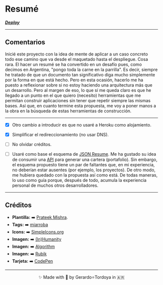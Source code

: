 # Resumé

**_[Deploy](https://zherar7ordoya.vercel.app/)_**

---

## Comentarios

Inicié este proyecto con la idea de mente de aplicar a un caso concreto todo ese camino que va desde el maquetado hasta el despliegue. Cosa rara. El hacer un resumé se ha convertido en un desafío pues, como decimos en Argentina, "pongo toda la carne en la parrilla". Es decir, siempre he tratado de que un documento tan significativo diga mucho simplemente por la forma en que está hecho.
Pero en esta ocasión, hacerlo me ha puesto a reflexionar sobre si no estoy haciendo una arquitectura más que un desarrollo.
Pero al margen de eso, lo que sí me queda claro es que he llegado a un punto en el que quiero (necesito) herramientas que me permitan construir aplicaciones sin tener que repetir siempre las mismas bases.
Así que, en cuanto termine esta propuesta, me voy a poner manos a la obra en la búsqueda de estas herramientas de construcción.

---

- [x] Otro cambio a introducir es que no usaré a Heroku como alojamiento.

- [x] Simplificar el redireccionamiento (no usar DNS).

- [ ] No olvidar créditos.

- [ ] Usaré como base el esquema de
        [JSON Resume](https://jsonresume.org/schema/). Me ha gustado su idea de
        consumir una [API](https://zherar7ordoya.github.io/resume/index.json)
        para generar una cartera (portafolio). Sin embargo, el esquema propuesto
        tiene un par de faltantes que, en mi experiencia, no deberían estar
        ausentes (por ejemplo, los proyectos). De otro modo, me hubiera quedado
        con la propuesta así como está. De todas maneras, lo uso como guía
        porque, después de todo, acumula la experiencia personal de muchos otros
        desarrolladores.

---

## Créditos

- **Plantilla:** ➡️ [Prateek Mishra](https://github.com/0xPrateek/Portfolio-Template).
- **Tags:**      ➡️ [miarroba](https://metatags.miarroba.com/)
- **Icons:**     ➡️  [SimpleIcons.org](https://simpleicons.org/)
- **Imagen:**    ➡️  [(In)Humanity](https://electricathenaeum.com/2019/08/13/inhumanity/)
- **Imagen:**    ➡️  [Algorithm](https://dribbble.com/shots/5819252-Machine-Learning-Algorithm)
- **Imagen:**    ➡️  [Rubik](http://universo.math.org.mx/2016-1/Rubik/rubikfiguras/)
- **Tarjeta:**   ➡️  [CodePen](https://codepen.io/faelplg/pen/MWwxred)

---

<p align="center">✨ Made with 🧡 by Gerardo⭐Tordoya in 🇦🇷<p>
